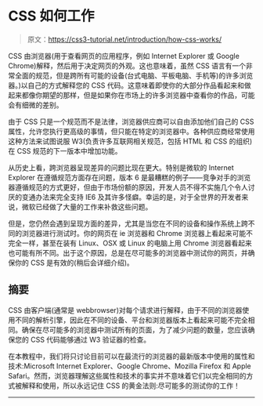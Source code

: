 # CSS 如何工作

> 原文：<https://css3-tutorial.net/introduction/how-css-works/>

CSS 由浏览器(用于查看网页的应用程序，例如 Internet Explorer 或 Google Chrome)解释，然后用于决定网页的外观。这也意味着，虽然 CSS 语言有一个非常全面的规范，但是跨所有可能的设备(台式电脑、平板电脑、手机等)的许多浏览器。)以自己的方式解释您的 CSS 代码。这意味着即使你的大部分作品看起来和做起来都像你期望的那样，但是如果你在市场上的许多浏览器中查看你的作品，可能会有细微的差别。

由于 CSS 只是一个规范而不是法律，浏览器供应商可以自由添加他们自己的 CSS 属性，允许您执行更高级的事情，但只能在特定的浏览器中。各种供应商经常使用这种方法来试图说服 W3(负责许多互联网相关规范，包括 HTML 和 CSS 的组织)在 CSS 规范的下一版本中增加功能。

从历史上看，跨浏览器呈现差异的问题比现在更大。特别是微软的 Internet Explorer 在遵循规范方面存在问题，版本 6 是最糟糕的例子——竞争对手的浏览器遵循规范的方式更好，但由于市场份额的原因，开发人员不得不实施几个令人讨厌的变通办法来完全支持 IE6 及其许多怪癖。幸运的是，对于全世界的开发者来说，微软已经做了大量的工作来补救这些问题。

但是，您仍然会遇到呈现方面的差异，尤其是当您在不同的设备和操作系统上跨不同的浏览器进行测试时。你的网页在 ie 浏览器和 Chrome 浏览器上看起来可能不完全一样，甚至在装有 Linux、OSX 或 Linux 的电脑上用 Chrome 浏览器看起来也可能有所不同。出于这个原因，总是在尽可能多的浏览器中测试你的网页，并确保你的 CSS 是有效的(稍后会详细介绍)。

## 摘要

CSS 由客户端(通常是 webbrowser)对每个请求进行解释，由于不同的浏览器使用不同的解析引擎，因此在不同的设备、平台和浏览器版本上看起来可能不完全相同。确保在尽可能多的浏览器中测试所有的页面，为了减少问题的数量，您应该确保您的 CSS 代码能够通过 W3 验证器的检查。

<input type="hidden" name="IL_IN_ARTICLE">

在本教程中，我们将只讨论目前可以在最流行的浏览器的最新版本中使用的属性和技术:Microsoft Internet Explorer、Google Chrome、Mozilla Firefox 和 Apple Safari。然而，浏览器理解这些属性和技术的事实并不意味着它们以完全相同的方式被解释和使用，所以永远记住 CSS 的黄金法则:尽可能多的测试你的工作！

* * *